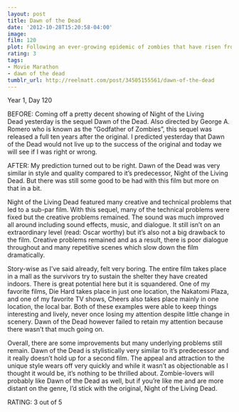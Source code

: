 ```yaml
---
layout: post
title: Dawn of the Dead
date: '2012-10-28T15:20:58-04:00'
image: 
film: 120
plot: Following an ever-growing epidemic of zombies that have risen from the dead, two Philadelphia SWAT team members, a traffic reporter, and his television-executive girlfriend seek refuge in a secluded shopping mall.
rating: 3
tags:
- Movie Marathon
- dawn of the dead
tumblr_url: http://reelmatt.com/post/34505155561/dawn-of-the-dead
---
```


Year 1, Day 120

BEFORE: Coming off a pretty decent showing of Night of the Living Dead yesterday is the sequel Dawn of the Dead. Also directed by George A. Romero who is known as the “Godfather of Zombies”, this sequel was released a full ten years after the original. I predicted yesterday that Dawn of the Dead would not live up to the success of the original and today we will see if I was right or wrong.

AFTER: My prediction turned out to be right. Dawn of the Dead was very similar in style and quality compared to it’s predecessor, Night of the Living Dead. But there was still some good to be had with this film but more on that in a bit.

Night of the Living Dead featured many creative and technical problems that led to a sub-par film. With this sequel, many of the technical problems were fixed but the creative problems remained. The sound was much improved all around including sound effects, music, and dialogue. It still isn’t on an extraordinary level (read: Oscar worthy) but it’s also not a big drawback to the film. Creative problems remained and as a result, there is poor dialogue throughout and many repetitive scenes which slow down the film dramatically.

Story-wise as I’ve said already, felt very boring. The entire film takes place in a mall as the survivors try to sustain the shelter they have created indoors. There is great potential here but it is squandered. One of my favorite films, Die Hard takes place in just one location, the Nakatomi Plaza, and one of my favorite TV shows, Cheers also takes place mainly in one location, the local bar. Both of these examples were able to keep things interesting and lively, never once losing my attention despite little change in scenery. Dawn of the Dead however failed to retain my attention because there wasn’t that much going on.

Overall, there are some improvements but many underlying problems still remain. Dawn of the Dead is stylistically very similar to it’s predecessor and it really doesn’t hold up for a second film. The appeal and attraction to the unique style wears off very quickly and while it wasn’t as objectionable as I thought it would be, it’s nothing to be thrilled about. Zombie-lovers will probably like Dawn of the Dead as well, but if you’re like me and are more distant on the genre, I’d stick with the original, Night of the Living Dead.

RATING: 3 out of 5
